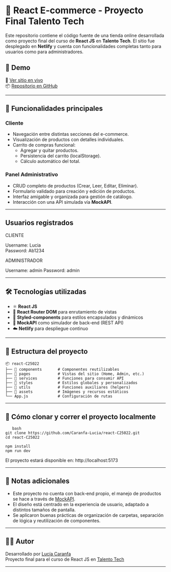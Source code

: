 # 🛒 React E-commerce - Proyecto Final Talento Tech

Este repositorio contiene el código fuente de una tienda online desarrollada como proyecto final del curso de **React JS** en **Talento Tech**. El sitio fue desplegado en **Netlify** y cuenta con funcionalidades completas tanto para usuarios como para administradores.

## 🚀 Demo

🔗 [Ver sitio en vivo](https://react-c25022.netlify.app/)  
📦 [Repositorio en GitHub](https://github.com/Caranfa-Lucia/react-C25022)

---

## 🎯 Funcionalidades principales

### Cliente
- Navegación entre distintas secciones del e-commerce.
- Visualización de productos con detalles individuales.
- Carrito de compras funcional:
  - Agregar y quitar productos.
  - Persistencia del carrito (localStorage).
  - Cálculo automático del total.

### Panel Administrativo
- CRUD completo de productos (Crear, Leer, Editar, Eliminar).
- Formulario validado para creación y edición de productos.
- Interfaz amigable y organizada para gestión de catálogo.
- Interacción con una API simulada vía **MockAPI**.

---

## Usuarios registrados

CLIENTE

Username: Lucia  
Password: Ab1234

ADMINISTRADOR

Username: admin
Password: admin

---

## 🛠️ Tecnologías utilizadas

- ⚛️ **React JS**
- 🧭 **React Router DOM** para enrutamiento de vistas
- 💅 **Styled-components** para estilos encapsulados y dinámicos
- 📡 **MockAPI** como simulador de back-end (REST API)
- ☁️ **Netlify** para despliegue continuo

---

## 📂 Estructura del proyecto

```plaintext
📦 react-C25022
├── 📁 components       # Componentes reutilizables
├── 📁 pages            # Vistas del sitio (Home, Admin, etc.)
├── 📁 services         # Funciones para consumir API
├── 📁 styles           # Estilos globales y personalizados
├── 📁 utils            # Funciones auxiliares (helpers)
├── 📁 assets           # Imágenes y recursos estáticos
└── App.js             # Configuración de rutas
```
---

## 🧪 Cómo clonar y correr el proyecto localmente
```
   bash
git clone https://github.com/Caranfa-Lucia/react-C25022.git
cd react-C25022

npm install
npm run dev
```

El proyecto estará disponible en: http://localhost:5173

---

## 📌 Notas adicionales

- Este proyecto no cuenta con back-end propio, el manejo de productos se hace a través de [MockAPI](https://mockapi.io/).
- El diseño está centrado en la experiencia de usuario, adaptado a distintos tamaños de pantalla.
- Se aplicaron buenas prácticas de organización de carpetas, separación de lógica y reutilización de componentes.

---

## 🙋‍♀️ Autor

Desarrollado por [Lucía Caranfa](https://www.linkedin.com/in/lucia-caranfa/)  
Proyecto final para el curso de React JS en [Talento Tech](https://talentotech.com.ar)

---
